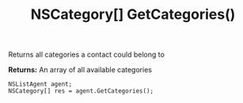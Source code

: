 ﻿---
uid: crmscript_ref_NSListAgent_GetCategories
title: NSCategory[] GetCategories()
intellisense: NSListAgent.GetCategories
keywords: NSListAgent, GetCategories
so.topic: reference
---

Returns all categories a contact could belong to


**Returns:** An array of all available categories

```crmscript
NSListAgent agent;
NSCategory[] res = agent.GetCategories();
```

